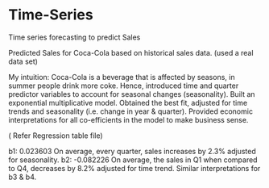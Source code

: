 # Time-Series
Time series forecasting to predict Sales

Predicted Sales for Coca-Cola based on historical sales data. (used a real data set)
 
My intuition: Coca-Cola is a beverage that is affected by seasons, in summer people drink more coke. Hence, introduced time and quarter predictor variables to account for seasonal changes (seasonality).
Built an exponential multiplicative model. Obtained the best fit, adjusted for time trends and seasonality (i.e. change in year & quarter).
Provided economic interpretations for all co-efficients in the model to make business sense.

( Refer Regression table file)

b1: 0.023603
On average, every quarter, sales increases by 2.3% adjusted for seasonality.
b2: -0.082226
On average, the sales in Q1 when compared to Q4, decreases by 8.2% adjusted for time trend.
Similar interpretations for b3 & b4.

